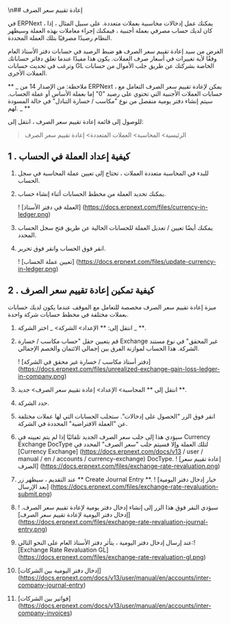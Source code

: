 \n## إعادة تقييم سعر الصرف

في ERPNext ، يمكنك عمل إدخالات محاسبية بعملات متعددة. على سبيل المثال ، إذا كان لديك حساب مصرفي بعملة أجنبية ، فيمكنك إجراء معاملات بهذه العملة وسيظهر النظام رصيدًا مصرفيًا بتلك العملة المحددة.

الغرض من سيد إعادة تقييم سعر الصرف هو ضبط الرصيد في حسابات دفتر الأستاذ العام وفقًا لأية تغييرات في أسعار صرف العملات. يكون هذا مفيدًا عندما تغلق دفاتر حساباتك وترغب في تحديث حسابات GL الخاصة بشركتك عن طريق جلب الأموال من حسابات العملات الأخرى.

** _ ملاحظة: من الإصدار 14 من ERPNext ، يمكن لإعادة تقييم سعر الصرف التعامل مع حسابات العملات الأجنبية التي تحتوي على رصيد "0" إما بعملة الأساس أو عملة الحساب. سيتم إنشاء دفتر يومية منفصل من نوع "مكاسب / خسارة التبادل" في حالة المسودة لهم. _ **

للوصول إلى قائمة إعادة تقييم سعر الصرف ، انتقل إلى:

> الرئيسية> المحاسبة> العملات المتعددة> إعادة تقييم سعر الصرف

## 1 \. كيفية إعداد العملة في الحساب

1. للبدء في المحاسبة متعددة العملات ، تحتاج إلى تعيين عملة المحاسبة في سجل الحساب.
2. يمكنك تحديد العملة من مخطط الحسابات أثناء إنشاء حساب.
    
    ! [العملة في دفتر الأستاذ] (https://docs.erpnext.com/files/currency-in-ledger.png)
    
3. يمكنك أيضًا تعيين / تعديل العملة للحسابات الحالية عن طريق فتح سجل الحساب المحدد.
    
4. انقر فوق الحساب وانقر فوق تحرير.
    
    ! [تعيين عملة الحساب] (https://docs.erpnext.com/files/update-currency-in-ledger.png)
    

## 2 \. كيفية تمكين إعادة تقييم سعر الصرف

ميزة إعادة تقييم سعر الصرف مخصصة للتعامل مع الموقف عندما يكون لديك حسابات بعملات مختلفة في مخطط حسابات شركة واحدة.

1. انتقل إلى: ** الإعداد> الشركة> _ اختر الشركة _ **.
2. قم بتعيين حقل "حساب مكاسب / خسارة Exchange غير المحقق" في نوع مستند الشركة. هذا الحساب لموازنة الفرق بين إجمالي الائتمان والخصم الإجمالي.
    
    ! [دفتر أستاذ مكاسب / خسارة غير محقق في الشركة] (https://docs.erpnext.com/files/unrealized-exchange-gain-loss-ledger-in-company.png)
    
3. انتقل إلى ** المحاسبة> الإعداد> إعادة تقييم سعر الصرف> جديد **.
    
4. حدد الشركة.
5. انقر فوق الزر "الحصول على إدخالات". ستجلب الحسابات التي لها عملات مختلفة عن "العملة الافتراضية" المحددة في الشركة.
6. سيؤدي هذا إلى جلب سعر الصرف الجديد تلقائيًا إذا لم يتم تعيينه في Currency Exchange DocType لتلك العملة وإلا فسيتم جلب "سعر الصرف" المحدد في [Currency Exchange] (https://docs.erpnext.com/docs/v13 / user / manual / en / accounts / currency-exchange) DocType. ! [إعادة تقييم سعر الصرف] (https://docs.erpnext.com/files/exchange-rate-revaluation.png)
    
7. عند التقديم ، سيظهر زر ** Create Journal Entry **. ! [خيار إدخال دفتر اليومية بعد الإرسال] (https://docs.erpnext.com/files/exchange-rate-revaluation-submit.png)
    
8. سيؤدي النقر فوق هذا الزر إلى إنشاء إدخال دفتر يومية لإعادة تقييم سعر الصرف. ! [إدخال دفتر اليومية لإعادة تقييم سعر الصرف] (https://docs.erpnext.com/files/exchange-rate-revaluation-journal-entry.png)
    
9. عند إرسال إدخال دفتر اليومية ، يتأثر دفتر الأستاذ العام على النحو التالي:! [Exchange Rate Revaluation GL] (https://docs.erpnext.com/files/exchange-rate-revaluation-gl.png)
    

1. [إدخال دفتر اليومية بين الشركات] (https://docs.erpnext.com/docs/v13/user/manual/en/accounts/inter-company-journal-entry)
2. [فواتير بين الشركات] (https://docs.erpnext.com/docs/v13/user/manual/en/accounts/inter-company-invoices)